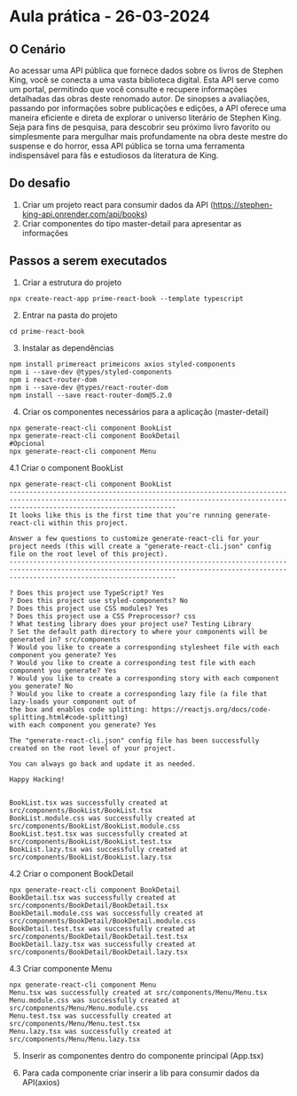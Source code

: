 # Aula prática - 26-03-2024

## O Cenário
Ao acessar uma API pública que fornece dados sobre os livros de Stephen King, você se conecta a uma vasta biblioteca digital. Esta API serve como um portal, permitindo que você consulte e recupere informações detalhadas das obras deste renomado autor. De sinopses a avaliações, passando por informações sobre publicações e edições, a API oferece uma maneira eficiente e direta de explorar o universo literário de Stephen King. Seja para fins de pesquisa, para descobrir seu próximo livro favorito ou simplesmente para mergulhar mais profundamente na obra deste mestre do suspense e do horror, essa API pública se torna uma ferramenta indispensável para fãs e estudiosos da literatura de King.

## Do desafio
1. Criar um projeto react para consumir dados da API (https://stephen-king-api.onrender.com/api/books)
2. Criar componentes do tipo master-detail para apresentar as informações

## Passos a serem executados
1. Criar a estrutura do projeto
```shell
npx create-react-app prime-react-book --template typescript
```
2. Entrar na pasta do projeto
```shell
cd prime-react-book
```
3. Instalar as dependências
```shell
npm install primereact primeicons axios styled-components
npm i --save-dev @types/styled-components
npm i react-router-dom
npm i --save-dev @types/react-router-dom
npm install --save react-router-dom@5.2.0
```
4. Criar os componentes necessários para a aplicação (master-detail)
```shell
npx generate-react-cli component BookList
npx generate-react-cli component BookDetail
#Opcional
npx generate-react-cli component Menu
```
4.1 Criar o component BookList
```shell
npx generate-react-cli component BookList
--------------------------------------------------------------------------------------------------------------------------------------------------------------------------------------
It looks like this is the first time that you're running generate-react-cli within this project.

Answer a few questions to customize generate-react-cli for your project needs (this will create a "generate-react-cli.json" config file on the root level of this project).
--------------------------------------------------------------------------------------------------------------------------------------------------------------------------------------

? Does this project use TypeScript? Yes
? Does this project use styled-components? No
? Does this project use CSS modules? Yes
? Does this project use a CSS Preprocessor? css
? What testing library does your project use? Testing Library
? Set the default path directory to where your components will be generated in? src/components
? Would you like to create a corresponding stylesheet file with each component you generate? Yes
? Would you like to create a corresponding test file with each component you generate? Yes
? Would you like to create a corresponding story with each component you generate? No
? Would you like to create a corresponding lazy file (a file that lazy-loads your component out of 
the box and enables code splitting: https://reactjs.org/docs/code-splitting.html#code-splitting) 
with each component you generate? Yes

The "generate-react-cli.json" config file has been successfully created on the root level of your project.

You can always go back and update it as needed.

Happy Hacking!


BookList.tsx was successfully created at src/components/BookList/BookList.tsx
BookList.module.css was successfully created at src/components/BookList/BookList.module.css
BookList.test.tsx was successfully created at src/components/BookList/BookList.test.tsx
BookList.lazy.tsx was successfully created at src/components/BookList/BookList.lazy.tsx

```

4.2  Criar o component BookDetail
```shell
npx generate-react-cli component BookDetail
BookDetail.tsx was successfully created at src/components/BookDetail/BookDetail.tsx
BookDetail.module.css was successfully created at src/components/BookDetail/BookDetail.module.css
BookDetail.test.tsx was successfully created at src/components/BookDetail/BookDetail.test.tsx
BookDetail.lazy.tsx was successfully created at src/components/BookDetail/BookDetail.lazy.tsx
```

4.3 Criar componente Menu
```shell
npx generate-react-cli component Menu
Menu.tsx was successfully created at src/components/Menu/Menu.tsx
Menu.module.css was successfully created at src/components/Menu/Menu.module.css
Menu.test.tsx was successfully created at src/components/Menu/Menu.test.tsx
Menu.lazy.tsx was successfully created at src/components/Menu/Menu.lazy.tsx
```

5.  Inserir as componentes dentro do componente principal (App.tsx)


6. Para cada componente criar inserir a lib para consumir dados da API(axios)